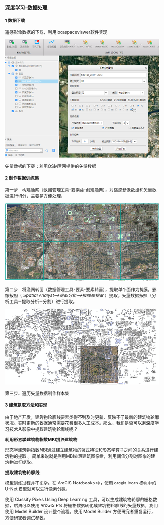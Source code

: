 ### 深度学习-数据处理

####  1  数据下载

遥感影像数据的下载，利用locaspaceviewer软件实现

![](images\image-20201115145101429.png)

矢量数据的下载：利用OSM官网提供的矢量数据

#### 2 制作数据训练集

第一步：构建渔网（数据管理工具-要素类-创建渔网），对遥感影像数据和矢量数据进行切分，主要是方便处理。

![](images/image-20201115151240651.png)

第二步：将渔网转面（数据管理工具-要素-要素转面），提取单个面作为掩膜，影像按照（ *Spatial Analyst——>提取分析——>按腌膜提取* ）提取，矢量数据按照（分析工具--提取分析--分割）进行提取。

![](images/image-20201115190700165.png)

第三步、遍历矢量数据制作样本集

#### 3 建筑提取方法和实现

 由于地产开发，建筑物轮廓线要素类得不到及时更新，反映不了最新的建筑物轮廓状况。实时更新的数据通常需要花费很多人工成本。那么，我们是否可以用深度学习技术从影像中提取建筑物轮廓线呢？ 

**利用形态学建筑物指数MBI提取建筑物**

 形态学建筑物指数MBI通过建立建筑物的隐式特征和形态学算子之间的关系进行建筑物的提取 。简单来说就是利用MBI处理建筑图像后，利用阈值分割对图像的建筑物进行提取。

**提取建筑物轮廓线**

 模型训练过程并不复杂。在 ArcGIS Notebooks 中，使用 arcgis.learn 模块中的 U-Net 模型就可以进行像素分类。 

使用 Classify Pixels Using Deep Learning 工具，可以生成建筑物轮廓的栅格数据，后期可以使用 ArcGIS Pro 将栅格数据转化成建筑物轮廓线的矢量数据。我们使用 Model Builder 设计整个流程。使用 Model Builder 方便研究者重复运行，方便研究者调试参数。

